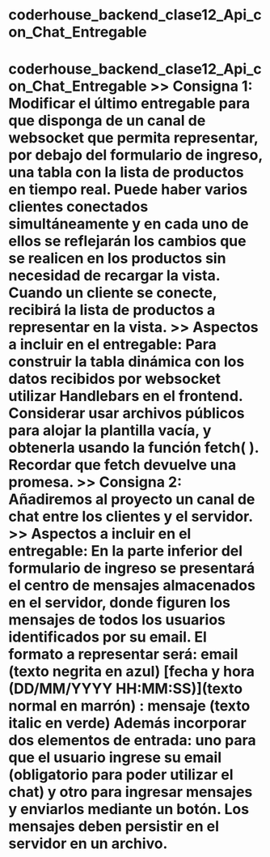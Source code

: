 # coderhouse_backend_clase12_Api_con_Chat_Entregable
# coderhouse_backend_clase12_Api_con_Chat_Entregable    >> Consigna 1:  Modificar el último entregable para que disponga de un canal de websocket que permita representar, por debajo del formulario de ingreso, una tabla con la lista de productos en tiempo real.  Puede haber varios clientes conectados simultáneamente y en cada uno de ellos se reflejarán los cambios que se realicen en los productos sin necesidad de recargar la vista. Cuando un cliente se conecte, recibirá la lista de productos a representar en la vista.  >> Aspectos a incluir en el entregable: Para construir la tabla dinámica con los datos recibidos por websocket utilizar Handlebars en el frontend. Considerar usar archivos públicos para alojar la plantilla vacía, y obtenerla usando la función fetch( ). Recordar que fetch devuelve una promesa.  >> Consigna 2:  Añadiremos al proyecto un canal de chat entre los clientes y el servidor.  >> Aspectos a incluir en el entregable: En la parte inferior del formulario de ingreso se presentará el centro de mensajes almacenados en el servidor, donde figuren los mensajes de todos los usuarios identificados por su email.  El formato a representar será: email (texto negrita en azul) [fecha y hora (DD/MM/YYYY HH:MM:SS)](texto normal en marrón) : mensaje (texto italic en verde)  Además incorporar dos elementos de entrada: uno para que el usuario ingrese su email (obligatorio para poder utilizar el chat) y otro para ingresar mensajes y enviarlos mediante un botón.  Los mensajes deben persistir en el servidor en un archivo.
